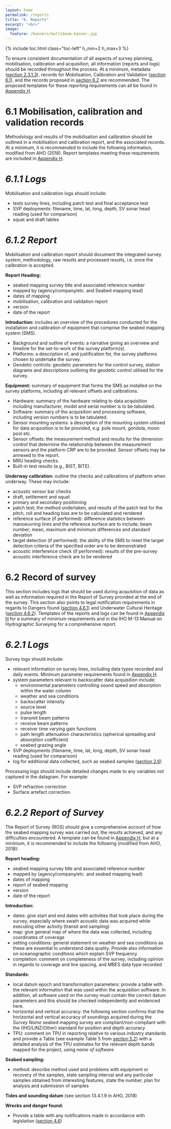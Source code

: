 ```yaml
---
layout: home
permalink: /reports
title: "6. Reports"
excerpt: "<br>"
image:
  feature: /banners/multibeam-banner.jpg
---
```

{% include toc.html class="toc-left" h_min=2 h_max=3 %}

To ensure consistent documentation of all aspects of survey planning, mobilisation, calibration and acquisition, all information (reports and logs) should be recorded throughout the process. At a minimum, metadata ([section 2.3.1.3](https://australian-multibeam-guidelines.github.io/pre-survey-planning#231-data-type-formats-and-metadata)), records for Mobilisation, Calibration and Validation ([section 6.1](https://australian-multibeam-guidelines.github.io/reports#61-mobilisation-calibration-and-validation-records)), and the records proposed in [section 6.2](https://australian-multibeam-guidelines.github.io/reports#62-record-of-survey) are recommended. The proposed templates for these reporting requirements can all be found in [Appendix H](https://australian-multibeam-guidelines.github.io/appendices#appendix-h--records-templates).

# 6.1 Mobilisation, calibration and validation records
Methodology and results of the mobilisation and calibration should be outlined in a mobilisation and calibration report, and the associated records. At a minimum, it is recommended to include the following information, modified from AHO (2018). Report templates meeting these requirements are included in [Appendix H](https://australian-multibeam-guidelines.github.io/appendices#appendix-h--records-templates).

# _6.1.1 Logs_
Mobilisation and calibration logs should include:
*   tests survey lines, including patch test and final acceptance test
*   SVP deployments: filename, time, lat, long, depth, SV sonar head reading (used for comparison)
*   squat and draft tables

# _6.1.2 Report_
Mobilisation and calibration report should document the integrated survey system, methodology, raw results and processed results, i.e. once the calibration is accepted. 

**Report Heading:**
*   seabed mapping survey title and associated reference number
*   mapped by (agency/company/etc. and Seabed mapping lead)
*   dates of mapping
*   mobilisation, calibration and validation report
*   version
*   date of the report

**Introduction:** includes an overview of the procedures conducted for the installation and calibration of equipment that comprise the seabed mapping system (SMS).
*   Background and outline of events: a narrative giving an overview and timeline for the set-to-work of the survey platform(s).
*   Platforms: a description of, and justification for, the survey platforms chosen to undertake the survey.
*   Geodetic controls: geodetic parameters for the control survey, station diagrams and descriptions outlining the geodetic control utilised for the survey. 

**Equipment:** summary of equipment that forms the SMS as installed on the survey platforms, including all relevant offsets and calibrations.
*   Hardware: summary of the hardware relating to data acquisition including manufacturer, model and serial number is to be tabulated.
*   Software: summary of the acquisition and processing software, including version numbers is to be tabulated.
*   Sensor mounting systems: a description of the mounting system utilised for data acquisition is to be provided, e.g. pole mount, gondola, moon pool etc.
*   Sensor offsets: the measurement method and results for the dimension control that determine the relationship between the measurement sensors and the platform CRP are to be provided. Sensor offsets may be annexed to the report. 
*   MRU heading checks.
*   Built-in test results (e.g., BIST, BITE).

**Underway calibration:** outline the checks and calibrations of platform when underway. These may include:
*   acoustic sensor bar checks
*   draft, settlement and squat
*   primary and secondary positioning
*   patch test; the method undertaken, and results of the patch test for the pitch, roll and heading bias are to be calculated and rendered
*   reference surface (if performed): difference statistics between manoeuvring lines and the reference surface are to include; beam number; mean, maximum and minimum differences and standard deviation
*   target detection (if performed): the ability of the SMS to meet the target detection criteria of the specified order are to be demonstrated
*   acoustic interference check (if performed): results of the pre-survey acoustic interference check are to be rendered

# 6.2 Record of survey
This section includes logs that should be used during acquisition of data as well as information required in the Report of Survey provided at the end of the survey. This section also points to legal notification requirements in regards to Dangers found ([section 4.6.1](https://australian-multibeam-guidelines.github.io/acquisition#461-dangers-found--hydrographic-notes)) and Underwater Cultural Heritage ([section 4.6.2](https://australian-multibeam-guidelines.github.io/acquisition#462-underwater-cultural-heritage-notification)). Templates of the reports and logs can be found in [Appendix H](https://australian-multibeam-guidelines.github.io/appendices#appendix-h--records-templates) for a summary of minimum requirements and in the IHO M-13 Manual on Hydrographic Surveying for a comprehensive report.

# _6.2.1 Logs_
Survey logs should include:
*   relevant information on survey lines, including data types recorded and daily events. Minimum parameter requirements found in [Appendix H](https://australian-multibeam-guidelines.github.io/appendices#appendix-h--records-templates).
*   system parameters relevant to backscatter data acquisition include:
    *   environmental parameters controlling sound speed and absorption within the water column
    *   weather and sea conditions
    *   backscatter intensity
    *   source level
    *   pulse length
    *   transmit beam patterns
    *   receive beam patterns
    *   receiver time varying gain functions
    *   path length attenuation characteristics (spherical spreading and absorption coefficient)
    *   seabed grazing angle
*   SVP deployments (filename, time, lat, long, depth, SV sonar head reading (used for comparison)
*   log for additional data collected, such as seabed samples ([section 2.6](https://australian-multibeam-guidelines.github.io/pre-survey-planning#26-submission-of-plan-data-and-notifications))

Processing logs should include detailed changes made to any variables not captured in the datagram. For example:
*   SVP refraction correction
*   Surface artefact correction.

# _6.2.2 Report of Survey_
The Report of Survey (ROS) should give a comprehensive account of how the seabed mapping survey was carried out, the results achieved, and any difficulties encountered. A template can be found in [Appendix H](https://australian-multibeam-guidelines.github.io/appendices#appendix-h--records-templates), but at a minimum, it is recommended to include the following (modified from AHO, 2018):

**Report heading:**
*   seabed mapping survey title and associated reference number
*   mapped by (agency/company/etc. and seabed mapping lead)
*   dates of mapping
*   report of seabed mapping
*   version
*   date of the report

**Introduction:**
*   dates: give start and end dates with activities that took place during the survey, especially where swath acoustic data was acquired while executing other activity (transit and sampling)
*   map: give general map of where the data was collected, including coordinates of coverage
*   setting conditions: general statement on weather and sea conditions as these are essential to understand data quality. Provide also information on oceanographic conditions which explain SVP frequency
*   completion: comment on completeness of the survey, including opinion in regards to coverage and line spacing, and MBES data type recorded

**Standards:**
*   local datum epoch and transformation parameters: provide a table with the relevant information that was used within the acquisition software. In addition, all software used on the survey must contain the correct datum parameters and this should be checked independently and evidenced here.
*   horizontal and vertical accuracy: the following section confirms that the horizontal and vertical accuracy of soundings acquired during the _Survey_ _Name_ seabed mapping survey are compliant/non-compliant with the (IHO/LINZ/Other) standard for position and depth accuracy 
*   TPU: comment on TPU in reporting relative to various industry standards and provide a Table (see example Table 5 from [section 5.2](https://australian-multibeam-guidelines.github.io/data-processing#52-total-propagated-uncertainties-tpu)) with a detailed analysis of the TPU estimates for the relevant depth bands mapped for the project, using _name of software_

**Seabed sampling:**
*   method: describe method used and problems with equipment or recovery of the samples, state sampling interval and any particular samples obtained from interesting features, state the number, plan for analysis and submission of samples

**Tides and sounding datum** (see section 13.4.1.9 in AHO, 2018)

**Wrecks and danger found:**
*   Provide a table with any notifications made in accordance with legislation ([section 4.6](https://australian-multibeam-guidelines.github.io/acquisition#46-mandatory-notifications))